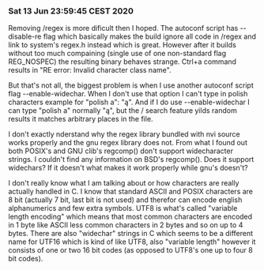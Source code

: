 ### Sat 13 Jun 23:59:45 CEST 2020

Removing /regex is more dificult then I hoped. The autoconf script has --disable-re flag which basically makes the build ignore all code in /regex and link to system's regex.h instead which is great. However after it builds without too much compaining (single use of one non-standard flag REG_NOSPEC) the resulting binary behaves strange. Ctrl+a command results in "RE error: Invalid character class name". 

But that's not all, the biggest problem is when I use another autoconf script flag --enable-widechar. When I don't use that option I can't type in polish characters example for "polish a": "ą". And if I do use --enable-widechar I can type "polish a" normally "ą", but the / search feature yilds random results it matches arbitrary places in the file.

I don't exactly nderstand why the regex library bundled with nvi source works properly and the gnu regex library does not. From what I found out both POSIX's and GNU clib's regcomp() don't support widecharacter strings. I couldn't find any information on BSD's regcomp(). Does it support widechars? If it doesn't what makes it work properly while gnu's doesn't?

I don't really know what I am talking about or how characters are really actually handled in C. I know that standard ASCII and POSIX characters are 8 bit (actually 7 bit, last bit is not used) and therefor can encode english alphanumerics and few extra symbols. UTF8 is what's called "variable length encoding" which means that most common characters are encoded in 1 byte like ASCII less common characters in 2 bytes and so on up to 4 bytes. There are also "widechar" strings in C which seems to be a different name for UTF16 which is kind of like UTF8, also "variable length" however it consists of one or two 16 bit codes (as opposed to UTF8's one up to four 8 bit codes). 
